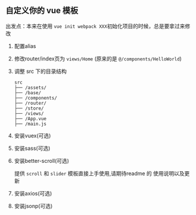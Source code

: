 ## 自定义你的 vue 模板

出发点：本来在使用 `vue init webpack XXX`初始化项目的时候，总是要拿过来修改

1. 配置alias

2. 修改router/index页为 `views/Home` (原来的是 `@/components/HelloWorld`)

3. 调整 src 下的目录结构

   ```
   src
   ├── /assets/
   ├── /base/
   ├── /components/
   ├── /router/
   ├── /store/
   ├── /views/
   ├── /App.vue
   ├── /main.js 
   ```

4. 安装vuex(可选)

5. 安装sass(可选)

6. 安装better-scroll(可选)
    
    提供 `scroll` 和 `slider` 模板直接上手使用,请期待readme 的 使用说明以及更新

7. 安装axios(可选)

8. 安装jsonp(可选)
